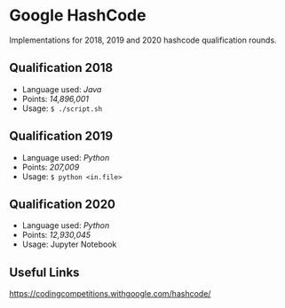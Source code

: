 # Google HashCode
Implementations for 2018, 2019 and 2020 hashcode qualification rounds.

## Qualification 2018
- Language used: *Java*
- Points: *14,896,001*
- Usage: ```$ ./script.sh```

## Qualification 2019
- Language used: *Python*
- Points: *207,009*
- Usage: ```$ python <in.file>```

## Qualification 2020
- Language used: *Python*
- Points: *12,930,045*
- Usage: Jupyter Notebook

## Useful Links

https://codingcompetitions.withgoogle.com/hashcode/
